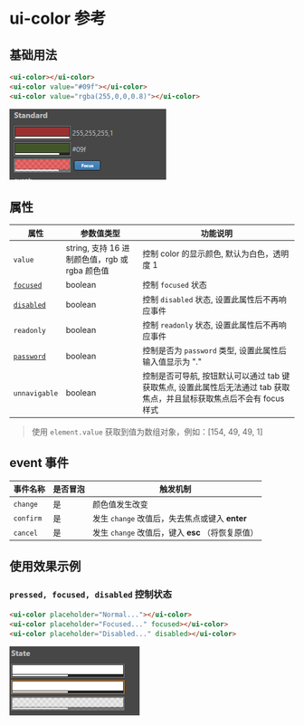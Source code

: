 # ui-color 参考

## 基础用法

```html
<ui-color></ui-color>
<ui-color value="#09f"></ui-color>
<ui-color value="rgba(255,0,0,0.8)"></ui-color>
```
![img](ui-kit/ui-color.png)

## 属性
属性  | 参数值类型 | 功能说明
------|--------------|-------------  
`value`| string, 支持 16 进制颜色值，rgb 或 rgba 颜色值| 控制 color 的显示颜色, 默认为白色，透明度 1
[`focused`](#`pressed,-focused,-disabled`-控制状态)| boolean | 控制 `focused` 状态 
[`disabled`](#`pressed,-focused,-disabled`-控制状态)| boolean | 控制 `disabled` 状态, 设置此属性后不再响应事件
`readonly` | boolean | 控制 `readonly` 状态, 设置此属性后不再响应事件
[`password`](#设置-password)| boolean | 控制是否为 `password` 类型, 设置此属性后输入值显示为 "."
`unnavigable`| boolean | 控制是否可导航, 按钮默认可以通过 tab 键获取焦点, 设置此属性后无法通过 tab 获取焦点，并且鼠标获取焦点后不会有 focus 样式
> 使用 `element.value` 获取到值为数组对象，例如：[154, 49, 49, 1]

## event 事件
事件名称|是否冒泡|触发机制
-------|-------|--------
`change` |是|颜色值发生改变
`confirm` |是|发生 `change` 改值后，失去焦点或键入 **enter**
`cancel` |是|发生 `change` 改值后，键入 **esc** （将恢复原值）

## 使用效果示例

### `pressed, focused, disabled` 控制状态
```html
<ui-color placeholder="Normal..."></ui-color>
<ui-color placeholder="Focused..." focused></ui-color>
<ui-color placeholder="Disabled..." disabled></ui-color>
```
    
![img](ui-kit/ui-color-state.png)

